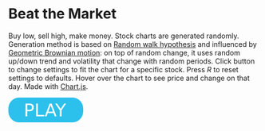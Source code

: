 # Beat the Market

Buy low, sell high, make money. Stock charts are generated randomly. Generation method is based on [Random walk hypothesis](https://en.wikipedia.org/wiki/Random_walk_hypothesis) and influenced by [Geometric Brownian motion](https://en.wikipedia.org/wiki/Geometric_Brownian_motion): on top of random change, it uses random up/down trend and volatility that change with random periods. Click button to change settings to fit the chart for a specific stock. Press _R_ to reset settings to defaults. Hover over the chart to see price and change on that day. Made with [Chart.js](https://www.chartjs.org).

[![button](play.png)](btm.html)
